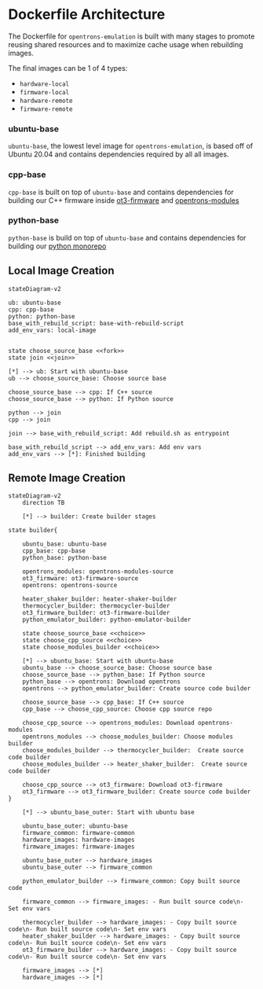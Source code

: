 # Dockerfile Architecture

The Dockerfile for `opentrons-emulation` is built with many stages to promote reusing shared resources and to maximize
cache usage when rebuilding images.

The final images can be 1 of 4 types:

- `hardware-local`
- `firmware-local`
- `hardware-remote`
- `firmware-remote`

### ubuntu-base

`ubuntu-base`, the lowest level image for `opentrons-emulation`, is based off of Ubuntu 20.04 and contains dependencies
required by all all images.

### cpp-base

`cpp-base` is built on top of `ubuntu-base` and contains dependencies for building our C++ firmware
inside [ot3-firmware](https://github.com/Opentrons/ot3-firmware) and
[opentrons-modules](https://github.com/Opentrons/opentrons-modules)

### python-base

`python-base` is build on top of `ubuntu-base` and contains dependencies for building our
[python monorepo](https://github.com/Opentrons/opentrons)

## Local Image Creation

```mermaid
stateDiagram-v2

ub: ubuntu-base
cpp: cpp-base
python: python-base
base_with_rebuild_script: base-with-rebuild-script
add_env_vars: local-image


state choose_source_base <<fork>>
state join <<join>>

[*] --> ub: Start with ubuntu-base
ub --> choose_source_base: Choose source base

choose_source_base --> cpp: If C++ source
choose_source_base --> python: If Python source

python --> join
cpp --> join

join --> base_with_rebuild_script: Add rebuild.sh as entrypoint

base_with_rebuild_script --> add_env_vars: Add env vars
add_env_vars --> [*]: Finished building
```

## Remote Image Creation

```mermaid
stateDiagram-v2
    direction TB
    
    [*] --> builder: Create builder stages

state builder{

    ubuntu_base: ubuntu-base
    cpp_base: cpp-base
    python_base: python-base
    
    opentrons_modules: opentrons-modules-source
    ot3_firmware: ot3-firmware-source
    opentrons: opentrons-source
    
    heater_shaker_builder: heater-shaker-builder
    thermocycler_builder: thermocycler-builder
    ot3_firmware_builder: ot3-firmware-builder
    python_emulator_builder: python-emulator-builder
    
    state choose_source_base <<choice>>
    state choose_cpp_source <<choice>>
    state choose_modules_builder <<choice>>
    
    [*] --> ubuntu_base: Start with ubuntu-base
    ubuntu_base --> choose_source_base: Choose source base
    choose_source_base --> python_base: If Python source
    python_base --> opentrons: Download opentrons
    opentrons --> python_emulator_builder: Create source code builder
    
    choose_source_base --> cpp_base: If C++ source
    cpp_base --> choose_cpp_source: Choose cpp source repo
    
    choose_cpp_source --> opentrons_modules: Download opentrons-modules
    opentrons_modules --> choose_modules_builder: Choose modules builder
    choose_modules_builder --> thermocycler_builder:  Create source code builder
    choose_modules_builder --> heater_shaker_builder:  Create source code builder
    
    choose_cpp_source --> ot3_firmware: Download ot3-firmware
    ot3_firmware --> ot3_firmware_builder: Create source code builder
}

    [*] --> ubuntu_base_outer: Start with ubuntu base
    
    ubuntu_base_outer: ubuntu-base
    firmware_common: firmware-common
    hardware_images: hardware-images
    firmware_images: firmware-images
    
    ubuntu_base_outer --> hardware_images
    ubuntu_base_outer --> firmware_common
    
    python_emulator_builder --> firmware_common: Copy built source code
    
    firmware_common --> firmware_images: - Run built source code\n- Set env vars
    
    thermocycler_builder --> hardware_images: - Copy built source code\n- Run built source code\n- Set env vars
    heater_shaker_builder --> hardware_images: - Copy built source code\n- Run built source code\n- Set env vars
    ot3_firmware_builder --> hardware_images: - Copy built source code\n- Run built source code\n- Set env vars
    
    firmware_images --> [*]
    hardware_images --> [*]
```
